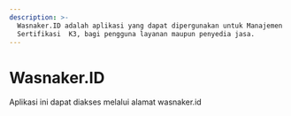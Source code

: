 ```yaml
---
description: >-
  Wasnaker.ID adalah aplikasi yang dapat dipergunakan untuk Manajemen
  Sertifikasi  K3, bagi pengguna layanan maupun penyedia jasa.
---
```


# Wasnaker.ID

Aplikasi ini dapat diakses melalui alamat wasnaker.id

